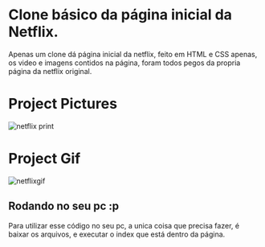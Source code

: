 # Clone básico da página inicial da Netflix.
 Apenas um clone dá página inicial da netflix, feito em HTML e CSS apenas, os video e imagens contidos na página, foram todos pegos da propria página da netflix original.
 
 <h1>Project Pictures </h1>
 
![netflix print](https://user-images.githubusercontent.com/70164638/121570105-ec177f00-c9f7-11eb-8ef3-b8487d3a22a3.png)

<h1>Project Gif </h1>

![netflixgif](https://user-images.githubusercontent.com/70164638/121570689-7b249700-c9f8-11eb-88f1-2b1fc1a65a06.gif)


 
<h2>Rodando no seu pc :p </h2>
Para utilizar esse código no seu pc, a unica coisa que precisa fazer, é baixar os arquivos, e executar o index que está dentro da página.
